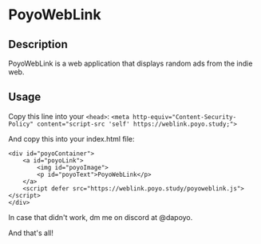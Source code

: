 # PoyoWebLink
## Description

PoyoWebLink is a web application that displays random ads from the indie web.

## Usage
Copy this line into your `<head>`: `<meta http-equiv="Content-Security-Policy" content="script-src 'self' https://weblink.poyo.study;">`

And copy this into your index.html file:
```
<div id="poyoContainer">
    <a id="poyoLink">
        <img id="poyoImage">
        <p id="poyoText">PoyoWebLink</p>
    </a>
    <script defer src="https://weblink.poyo.study/poyoweblink.js"></script>
</div>
```

In case that didn't work, dm me on discord at @dapoyo.

And that's all!

